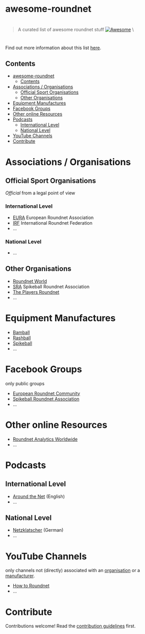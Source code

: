 # awesome-roundnet

> #
> A curated list of awesome roundnet stuff  [![Awesome](https://awesome.re/badge.svg)](https://awesome.re) \
> #

Find out more information about this list [here](about.md).

## Contents
- [awesome-roundnet](#awesome-roundnet)
  - [Contents](#contents)
- [Associations / Organisations](#associations--organisations)
  - [Official Sport Organisations](#official-sport-organisations)
  - [Other Organisations](#other-organisations)
- [Equipment Manufactures](#equipment-manufactures)
- [Facebook Groups](#facebook-groups)
- [Other online Resources](#other-online-resources)
- [Podcasts](#podcasts)
  - [International Level](#international-level)
  - [National Level](#national-level)
- [YouTube Channels](#youtube-channels)
- [Contribute](#contribute)


# Associations / Organisations
## Official Sport Organisations

*Official* from a legal point of view
### International Level
- [EURA](https://www.roundnet.eu) European Roundnet Association
- [IRF](https://www.roundnetfederation.org/about) International Roundnet Federation
- ...

### National Level
- ...


## Other Organisations

- [Roundnet World](https://www.roundnetworld.com/)
- [SRA](https://tournaments.spikeball.com/) Spikeball Roundnet Association
- [The Players Roundnet](http://theplayersroundnet.com/)
- ...


# Equipment Manufactures

- [Bamball](https://bamball.de/)
- [Rashball](https://www.rashball.com/)
- [Spikeball](https://spikeball.com/)
- ...

# Facebook Groups

only public groups

- [European Roundnet Community](https://web.facebook.com/groups/129810930851029)
- [Spikeball Roundnet Association](https://web.facebook.com/groups/1638656126352541)
- ...


# Other online Resources

- [Roundnet Analytics Worldwide](https://roundnetstats.com/)
- ...


# Podcasts

## International Level

- [Around the Net](https://open.spotify.com/show/0BBj9dUci97EDYeNsJygl9) (English)
- ...

## National Level

- [Netzklatscher](https://open.spotify.com/show/0iYVTONsyfEP4MZHYvBaVa) (German)
- ...

# YouTube Channels

only channels not (directly) associated with an [organisation](#associations--organisations) or a [manufacturer](#equipment-manufactures).

- [How to Roundnet](https://www.youtube.com/channel/UColRVNu-hSF_NJJnRNc3dOg)
- ...


# Contribute

Contributions welcome! Read the [contribution guidelines](contributing.md) first.
